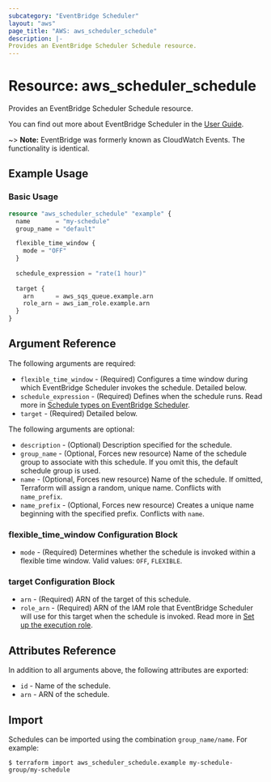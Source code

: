 ```yaml
---
subcategory: "EventBridge Scheduler"
layout: "aws"
page_title: "AWS: aws_scheduler_schedule"
description: |-
Provides an EventBridge Scheduler Schedule resource.
---
```


# Resource: aws_scheduler_schedule

Provides an EventBridge Scheduler Schedule resource.

You can find out more about EventBridge Scheduler in the [User Guide](https://docs.aws.amazon.com/scheduler/latest/UserGuide/what-is-scheduler.html).

~> **Note:** EventBridge was formerly known as CloudWatch Events. The functionality is identical.

## Example Usage

### Basic Usage

```terraform
resource "aws_scheduler_schedule" "example" {
  name       = "my-schedule"
  group_name = "default"

  flexible_time_window {
    mode = "OFF"
  }
  
  schedule_expression = "rate(1 hour)"
  
  target {
    arn      = aws_sqs_queue.example.arn
    role_arn = aws_iam_role.example.arn
  }
}
```

## Argument Reference

The following arguments are required:

* `flexible_time_window` - (Required) Configures a time window during which EventBridge Scheduler invokes the schedule. Detailed below.
* `schedule_expression` - (Required) Defines when the schedule runs. Read more in [Schedule types on EventBridge Scheduler](https://docs.aws.amazon.com/scheduler/latest/UserGuide/schedule-types.html).
* `target` - (Required) Detailed below.

The following arguments are optional:

* `description` - (Optional) Description specified for the schedule.
* `group_name` - (Optional, Forces new resource) Name of the schedule group to associate with this schedule. If you omit this, the default schedule group is used.
* `name` - (Optional, Forces new resource) Name of the schedule. If omitted, Terraform will assign a random, unique name. Conflicts with `name_prefix`.
* `name_prefix` - (Optional, Forces new resource) Creates a unique name beginning with the specified prefix. Conflicts with `name`.

### flexible_time_window Configuration Block

* `mode` - (Required) Determines whether the schedule is invoked within a flexible time window. Valid values: `OFF`, `FLEXIBLE`.

### target Configuration Block

* `arn` - (Required) ARN of the target of this schedule.
* `role_arn` - (Required) ARN of the IAM role that EventBridge Scheduler will use for this target when the schedule is invoked. Read more in [Set up the execution role](https://docs.aws.amazon.com/scheduler/latest/UserGuide/setting-up.html#setting-up-execution-role).

## Attributes Reference

In addition to all arguments above, the following attributes are exported:

* `id` - Name of the schedule.
* `arn` - ARN of the schedule.

## Import

Schedules can be imported using the combination `group_name/name`. For example:

```
$ terraform import aws_scheduler_schedule.example my-schedule-group/my-schedule
```
